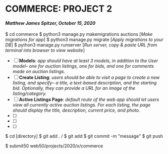 # COMMERCE: PROJECT 2
#### *Matthew James Spitzer, October 15, 2020*

$ cd commerce
    $ python3 manage.py makemigrations auctions [*Make migrations for app*]
    $ python3 manage.py migrate [*Apply migrations to your DB*]
$ python3 manage.py runserver [*Run server, copy & paste URL from terminal into browser to view website*]


- [ ] **Models**: *app should have at least 3 models, in addition to the User model– one for auction listings, one for bids, and one for comments made on auction listings.*
- [ ] **Create Listing**: *users should be able to visit a page to create a new listing, and specify– a title, a text-based description, and the starting bid. Optionally, they can provide a URL for an image of the listing/category.*
- [ ] **Active Listings Page**: *default route of the web app should let users view all currently active auction listings. For each listing, the page should display the title, description, current price, and photo.*
- [ ]
- [ ]
- [ ]


$ cd [directory]
$ git add . / $ git add <filename>
$ git commit -m "message"
$ git push

$ submit50 web50/projects/2020/x/commerce

